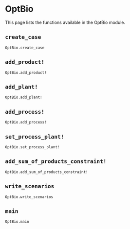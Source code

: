 # OptBio
This page lists the functions available in the OptBio module.


## ```create_case```
```@docs
OptBio.create_case
```

## ```add_product!```
```@docs
OptBio.add_product!
``` 

## ```add_plant!```
```@docs
OptBio.add_plant!
```

## ```add_process!```
```@docs
OptBio.add_process!
```

## ```set_process_plant!```
```@docs
OptBio.set_process_plant!
```

## ```add_sum_of_products_constraint!```
```@docs
OptBio.add_sum_of_products_constraint!
```

## ```write_scenarios```
```@docs
OptBio.write_scenarios
```

## ```main```
```@docs
OptBio.main
```